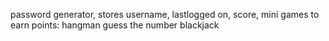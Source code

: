 password generator,
stores username, lastlogged on, score,
mini games to earn points:
hangman
guess the number
blackjack
